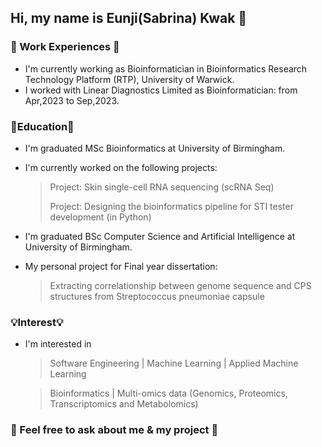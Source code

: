 ## Hi, my name is Eunji(Sabrina) Kwak 👋

### :page_with_curl: Work Experiences :page_with_curl:
* I'm currently working as Bioinformatician in Bioinformatics Research Technology Platform (RTP), University of Warwick.
* I worked with Linear Diagnostics Limited as Bioinformatician: from Apr,2023 to Sep,2023.

### 📕Education📕  
* I'm graduated MSc Bioinformatics at University of Birmingham.
* I'm currently worked on the following projects:

  > Project: Skin single-cell RNA sequencing (scRNA Seq)
  >
  > Project: Designing the bioinformatics pipeline for STI tester development (in Python)
  
* I'm graduated BSc Computer Science and Artificial Intelligence at University of Birmingham.
* My personal project for Final year dissertation:

  > Extracting correlationship between genome sequence and CPS structures from Streptococcus pneumoniae capsule

### 💡Interest💡
* I'm interested in 
    > Software Engineering | Machine Learning | Applied Machine Learning
  
    > Bioinformatics | Multi-omics data (Genomics, Proteomics, Transcriptomics and Metabolomics)


### 🙋 Feel free to ask about me & my project 💬 

